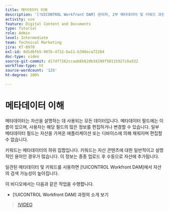 ```yaml
---
title: 메타데이터 이해
description: '[!UICONTROL Workfront DAM] 관리자, 2부 메타데이터 및 키워드 과정에서 다룰 내용에 대해 알아봅니다.'
activity: use
feature: Digital Content and Documents
type: Tutorial
role: Admin
level: Intermediate
team: Technical Marketing
jira: KT-8970
exl-id: 0d1d6fb5-907b-4732-ba11-b398eca72284
doc-type: video
source-git-commit: d17df7162ccaab6b62db34209f50131927c0a532
workflow-type: ht
source-wordcount: '125'
ht-degree: 100%

---
```


# 메타데이터 이해

메타데이터는 자산을 설명하는 데 사용되는 모든 데이터입니다. 메타데이터 필드에는 이름이 있으며, 사용자는 해당 필드의 많은 정보를 편집하거나 변경할 수 있습니다. 일부 메타데이터 필드는 자산을 가져온 애플리케이션 또는 디바이스에 의해 채워지며 편집할 수 없습니다.

키워드는 메타데이터의 하위 집합입니다. 키워드는 자산 콘텐츠에 대한 일반적이고 설명적인 용어인 경우가 많습니다. 이 정보는 종종 업로드 후 수동으로 자산에 추가됩니다.

일관된 메타데이터 및 키워드를 사용하면 [!UICONTROL Workfront DAM]에서 자산의 검색 가능성이 높아집니다.

이 비디오에서는 다음과 같은 작업을 수행합니다.

* [!UICONTROL Workfront DAM] 과정의 소개 보기

>[!VIDEO](https://video.tv.adobe.com/v/3419539/?quality=12&learn=on&enablevpops&captions=kor)
